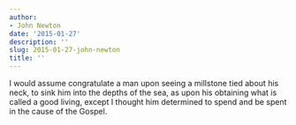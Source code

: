 ```yaml
---
author:
- John Newton
date: '2015-01-27'
description: ''
slug: 2015-01-27-john-newton
title: ''
---
```

I would assume congratulate a man upon seeing a millstone tied about his neck, to sink him into the depths of the sea, as upon his obtaining what is called a good living, except I thought him determined to spend and be spent in the cause of the Gospel.



